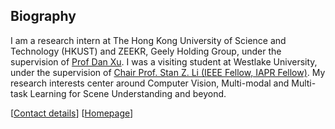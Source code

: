 ## Biography

I am a research intern at The Hong Kong University of Science and Technology (HKUST) and ZEEKR, Geely Holding Group, under the supervision of [Prof Dan Xu](https://scholar.google.com/citations?hl=en&user=OuSPv-AAAAAJ). 
I was a visiting student at Westlake University, under the supervision of [Chair Prof. Stan Z. Li (IEEE Fellow, IAPR Fellow)](https://scholar.google.com/citations?hl=en&user=Y-nyLGIAAAAJ). 
My research interests center around Computer Vision, Multi-modal and Multi-task Learning for Scene Understanding and beyond.

[[Contact details](jackywang28@outlook.com)]
[[Homepage](https://jacky1128.github.io/)]
